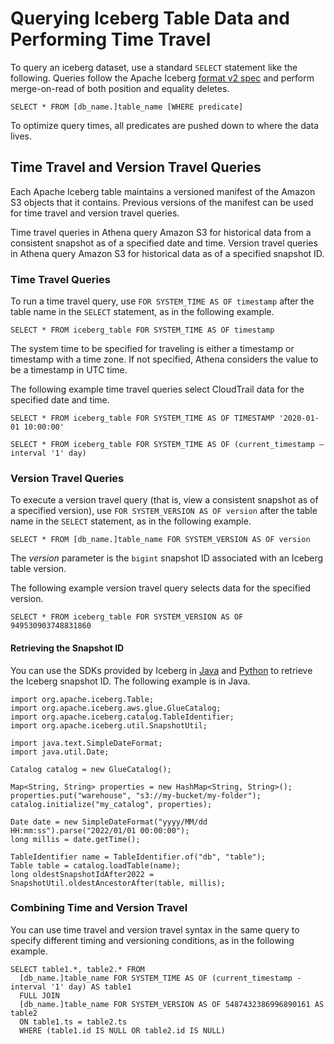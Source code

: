 # Querying Iceberg Table Data and Performing Time Travel<a name="querying-iceberg-table-data"></a>

To query an iceberg dataset, use a standard `SELECT` statement like the following\. Queries follow the Apache Iceberg [format v2 spec](https://iceberg.apache.org/spec/#format-versioning) and perform merge\-on\-read of both position and equality deletes\.

```
SELECT * FROM [db_name.]table_name [WHERE predicate]
```

To optimize query times, all predicates are pushed down to where the data lives\.

## Time Travel and Version Travel Queries<a name="querying-iceberg-time-travel-and-version-travel-queries"></a>

Each Apache Iceberg table maintains a versioned manifest of the Amazon S3 objects that it contains\. Previous versions of the manifest can be used for time travel and version travel queries\.

Time travel queries in Athena query Amazon S3 for historical data from a consistent snapshot as of a specified date and time\. Version travel queries in Athena query Amazon S3 for historical data as of a specified snapshot ID\.

### Time Travel Queries<a name="querying-iceberg-time-travel-queries"></a>

To run a time travel query, use `FOR SYSTEM_TIME AS OF timestamp` after the table name in the `SELECT` statement, as in the following example\.

```
SELECT * FROM iceberg_table FOR SYSTEM_TIME AS OF timestamp
```

The system time to be specified for traveling is either a timestamp or timestamp with a time zone\. If not specified, Athena considers the value to be a timestamp in UTC time\.

The following example time travel queries select CloudTrail data for the specified date and time\.

```
SELECT * FROM iceberg_table FOR SYSTEM_TIME AS OF TIMESTAMP '2020-01-01 10:00:00'
```

```
SELECT * FROM iceberg_table FOR SYSTEM_TIME AS OF (current_timestamp – interval '1' day)
```

### Version Travel Queries<a name="querying-iceberg-version-travel-queries"></a>

To execute a version travel query \(that is, view a consistent snapshot as of a specified version\), use `FOR SYSTEM_VERSION AS OF version` after the table name in the `SELECT` statement, as in the following example\.

```
SELECT * FROM [db_name.]table_name FOR SYSTEM_VERSION AS OF version         
```

The *version* parameter is the `bigint` snapshot ID associated with an Iceberg table version\.

The following example version travel query selects data for the specified version\.

```
SELECT * FROM iceberg_table FOR SYSTEM_VERSION AS OF 949530903748831860
```

#### Retrieving the Snapshot ID<a name="querying-iceberg-table-snapshot-id"></a>

You can use the SDKs provided by Iceberg in [Java](https://iceberg.apache.org/docs/latest/java-api-quickstart/) and [Python](https://iceberg.apache.org/docs/latest/python-quickstart/) to retrieve the Iceberg snapshot ID\. The following example is in Java\.

```
import org.apache.iceberg.Table;
import org.apache.iceberg.aws.glue.GlueCatalog;
import org.apache.iceberg.catalog.TableIdentifier;
import org.apache.iceberg.util.SnapshotUtil;

import java.text.SimpleDateFormat;
import java.util.Date;

Catalog catalog = new GlueCatalog();

Map<String, String> properties = new HashMap<String, String>();
properties.put("warehouse", "s3://my-bucket/my-folder");
catalog.initialize("my_catalog", properties);

Date date = new SimpleDateFormat("yyyy/MM/dd HH:mm:ss").parse("2022/01/01 00:00:00");
long millis = date.getTime();

TableIdentifier name = TableIdentifier.of("db", "table");
Table table = catalog.loadTable(name);
long oldestSnapshotIdAfter2022 = SnapshotUtil.oldestAncestorAfter(table, millis);
```

### Combining Time and Version Travel<a name="querying-iceberg-combining-time-and-version-travel"></a>

You can use time travel and version travel syntax in the same query to specify different timing and versioning conditions, as in the following example\.

```
SELECT table1.*, table2.* FROM 
  [db_name.]table_name FOR SYSTEM_TIME AS OF (current_timestamp - interval '1' day) AS table1 
  FULL JOIN 
  [db_name.]table_name FOR SYSTEM_VERSION AS OF 5487432386996890161 AS table2 
  ON table1.ts = table2.ts 
  WHERE (table1.id IS NULL OR table2.id IS NULL)
```